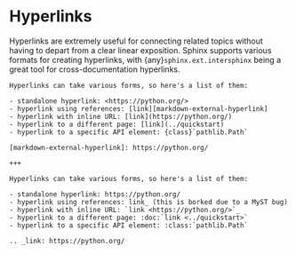 # Hyperlinks

Hyperlinks are extremely useful for connecting related topics without having to depart from a clear linear exposition. Sphinx supports various formats for creating hyperlinks, with {any}`sphinx.ext.intersphinx` being a great tool for cross-documentation hyperlinks.

```{furo-demo}
Hyperlinks can take various forms, so here's a list of them:

- standalone hyperlink: <https://python.org/>
- hyperlink using references: [link][markdown-external-hyperlink]
- hyperlink with inline URL: [link](https://python.org/)
- hyperlink to a different page: [link](../quickstart)
- hyperlink to a specific API element: {class}`pathlib.Path`

[markdown-external-hyperlink]: https://python.org/

+++

Hyperlinks can take various forms, so here's a list of them:

- standalone hyperlink: https://python.org/
- hyperlink using references: link_ (this is borked due to a MyST bug)
- hyperlink with inline URL: `link <https://python.org/>`_
- hyperlink to a different page: :doc:`link <../quickstart>`
- hyperlink to a specific API element: :class:`pathlib.Path`

.. _link: https://python.org/
```
